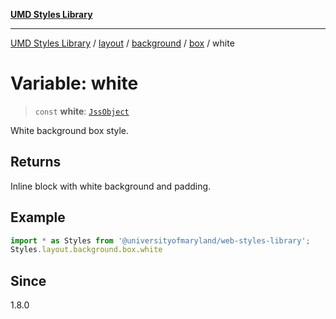 [**UMD Styles Library**](../../../../../../README.md)

***

[UMD Styles Library](../../../../../../README.md) / [layout](../../../../../README.md) / [background](../../../README.md) / [box](../README.md) / white

# Variable: white

> `const` **white**: [`JssObject`](../../../../../../utilities/namespaces/transform/type-aliases/JssObject.md)

White background box style.

## Returns

Inline block with white background and padding.

## Example

```typescript
import * as Styles from '@universityofmaryland/web-styles-library';
Styles.layout.background.box.white
```

## Since

1.8.0
